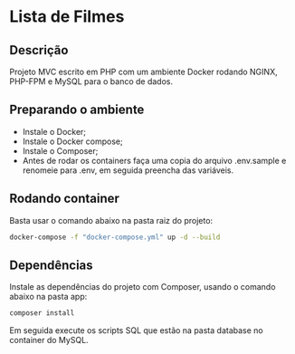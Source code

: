 # Lista de Filmes

## Descrição
Projeto MVC escrito em PHP com um ambiente Docker rodando NGINX, PHP-FPM e MySQL para o banco de dados.

## Preparando o ambiente
- Instale o Docker;
- Instale o Docker compose;
- Instale o Composer;
- Antes de rodar os containers faça uma copia do arquivo .env.sample e renomeie para .env, em seguida preencha das variáveis.

## Rodando container
Basta usar o comando abaixo na pasta raiz do projeto:
```bash
docker-compose -f "docker-compose.yml" up -d --build
```

## Dependências
Instale as dependências do projeto com Composer, usando o comando abaixo na pasta app:
```bash
composer install
```
Em seguida execute os scripts SQL que estão na pasta database no container do MySQL.
